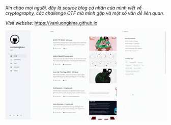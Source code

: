 _Xin chào mọi người, đây là source blog cá nhân của mình viết về cryptography, các challenge CTF mà mình gặp và một số vấn đề liên quan._

_Visit website:_ https://vanluongkma.github.io

<p align="center">
  <img src="/assets/image/vanluongkma_gif.gif" alt="gif" style="max-width: 100%;">
</p>
